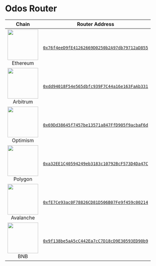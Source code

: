 # Odos Router

| Chain | Router Address |
| :-: | :-: |
| <img src="https://assets.odos.xyz/chains/ethereum.png" width="100" height="100"><br>Ethereum | [`0x76f4eeD9fE41262669D0250b2A97db79712aD855`](https://etherscan.io/address/0x76f4eed9fe41262669d0250b2a97db79712ad855) |
| <img src="https://assets.odos.xyz/chains/arbitrum.png" width="100" height="100"><br>Arbitrum | [`0xdd94018F54e565dbfc939F7C44a16e163FaAb331`](https://arbiscan.io/address/0xdd94018f54e565dbfc939f7c44a16e163faab331) |
| <img src="https://assets.odos.xyz/chains/optimism.png" width="100" height="100"><br>Optimism | [`0x69Dd38645f7457be13571a847FfD905f9acbaF6d`](https://optimistic.etherscan.io/address/0x69dd38645f7457be13571a847ffd905f9acbaf6d) |
| <img src="https://assets.odos.xyz/chains/polygon.png" width="100" height="100"><br>Polygon | [`0xa32EE1C40594249eb3183c10792BcF573D4Da47C`](https://polygonscan.com/address/0xa32ee1c40594249eb3183c10792bcf573d4da47c) |
| <img src="https://assets.odos.xyz/chains/avalanche.png" width="100" height="100"><br>Avalanche | [`0xfE7Ce93ac0F78826CD81D506B07Fe9f459c00214`](https://snowtrace.io/address/0xfe7ce93ac0f78826cd81d506b07fe9f459c00214) |
| <img src="https://assets.odos.xyz/chains/bnb.png" width="100" height="100"><br>BNB | [`0x9f138be5aA5cC442Ea7cC7D18cD9E30593ED90b9`](https://bscscan.com/address/0x9f138be5aa5cc442ea7cc7d18cd9e30593ed90b9) |
